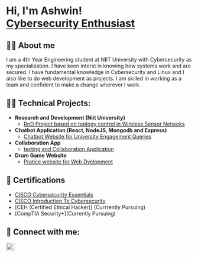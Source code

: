 <h1>Hi, I'm Ashwin! <br/><a href="https://github.com/Ash00001">Cybersecurity Enthusiast</a></h1>

<h2>👨‍💻 About me</h2>
I am a 4th Year Engineering student at NIIT University with Cybersecurity as my specialization. I have keen interst in knowing how systems work and are secured.
I have fundamental knowledge in Cybersecurity and Linux and I also like to do web development as projects. I am skilled in working as a team and confident to make a change wherever I work.

<h2>👨‍💻 Technical Projects:</h2>

- <b>Research and Development (Niit University)</b>
  - [RnD Project based on toplogy control in Wireless Sensor Netwoks](https://github.com/Ash00001/RnD)
- <b>Chatbot Application (React, NodeJS, Mongodb and Express)</b>
  - [Chatbot Website for University Engagement Queries](https://github.com/Ash00001/ChatBot-Project) 
- <b>Collaboration App</b>
  - [texting and Collaboration Application](https://github.com/Ash00001/Collaboration-App)
- <b>Drum Game Website</b>
  - [Pratice website for Web Dvelopment](https://github.com/Ash00001/DRUMS-GAME)

<h2>🌱 Certifications</h2>

- [CISCO Cybersecurity Essentials](https://www.credly.com/badges/383854f9-beeb-4abc-b8ab-5e0f6178d21a/public_url)
- [CISCO Introduction To Cybersecurity](https://www.credly.com/badges/809a04f3-65d9-4447-b5dd-ccc75f8cbe08/public_url)
- [CEH (Certified Ethical Hacker)] (Currrently Pursuing)
- [CompTIA Security+](Currently Pursuing)

<h2> 🤳 Connect with me:</h2>

[<img align="left" alt="Ashwin Yadav | LinkedIn" width="22px" src="https://cdn.jsdelivr.net/npm/simple-icons@v3/icons/linkedin.svg" />][linkedin]

[linkedin]: https://www.linkedin.com/in/ashwinyadav29/

<!--
**Ash00001/Ash00001** is a ✨ _special_ ✨ repository because its `README.md` (this file) appears on your GitHub profile.

Here are some ideas to get you started:

- 🔭 I’m currently working on ...
- 🌱 I’m currently learning ...
- 👯 I’m looking to collaborate on ...
- 🤔 I’m looking for help with ...
- 💬 Ask me about ...
- 📫 How to reach me: ...
- 😄 Pronouns: ...
- ⚡ Fun fact: ...
-->

